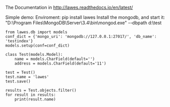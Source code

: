 The Documentation in http://lawes.readthedocs.io/en/latest/

Simple demo:
Enviroment: pip install lawes
Install the mongodb, and start it: "D:\Program Files\MongoDB\Server\3.4\bin\mongod.exe" --dbpath d:\test
```
from lawes.db import models
conf_dict = {'mongo_uri': 'mongodb://127.0.0.1:27017/', 'db_name': 'testindex'}
models.setup(conf=conf_dict)

class Test(models.Model):
    name = models.CharField(default='')
    address = models.CharField(default='11')

test = Test()
test.name = 'lawes'
test.save()

results = Test.objects.filter()
for result in results:
    print(result.name)

```
